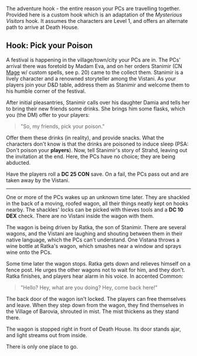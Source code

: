 The adventure hook - the entire reason your PCs are travelling together.
Provided here is a custom hook which is an adaptation of the *Mysterious
Visitors* hook. It assumes the characters are Level 1, and offers an
alternate path to arrive at Death House.

Hook: Pick your Poison
----------------------

A festival is happening in the village/town/city your PCs are in. The PCs'
arrival there was foretold by Madam Eva, and on her orders Stanimir (CN
[Mage](images/mage.png) w/ custom spells, see p. 20) came to the collect
them. Stanimir is a lively character and a renowned storyteller among the
Vistani. As your players join your D&D table, address them as Stanimir and
welcome them to his humble corner of the festival.

After initial pleasantries, Stanimir calls over his daughter Damia and tells her
to bring their new friends some drinks. She brings him some flasks, which you (the DM)
offer to your players:

> "So, my friends, pick your poison."

Offer them these drinks (in reality), and provide snacks. What the
characters don't know is that the drinks are poisoned to induce sleep (PSA:
Don't poison your **players**). Now, tell Stanimir's story of Strahd,
leaving out the invitation at the end. Here, the PCs have no choice; they
are being abducted.

Have the players roll a **DC 25 CON** save. On a fail, the PCs pass out and
are taken away by the Vistani.

<hr>

One or more of the PCs wakes up an unknown time later. They are shackled in
the back of a moving, roofed wagon, all their things neatly kept on hooks
nearby. The shackles' locks can be picked with thieves tools and a **DC 10
DEX** check. There are no Vistani inside the wagon with them.

The wagon is being driven by Ratka, the son of Stanimir. There are several
wagons, and the Vistani are laughing and shouting between them in their
native language, which the PCs can't understand. One Vistana throws a wine
bottle at Ratka's wagon, which smashes near a window and sprays wine onto
the PCs.

Some time later the wagon stops. Ratka gets down and relieves himself on a fence
post. He urges the other wagons not to wait for him, and they don't.
Ratka finishes, and players hear alarm in his voice. In accented Common:

> "Hello? Hey, what are you doing? Hey, come back here!"

The back door of the wagon isn't locked. The players can free themselves and
leave. When they step down from the wagon, they find themselves in the
Village of Barovia, shrouted in mist. The mist thickens as they stand there.

The wagon is stopped right in front of Death House. Its door stands ajar,
and light streams out from inside.

There is only one place to go.
